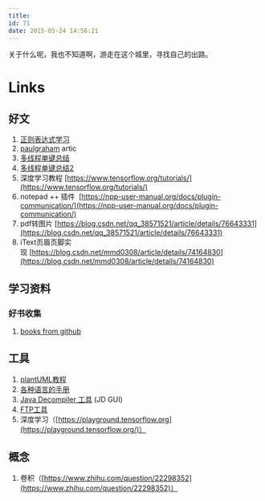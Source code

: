 ```yaml
---
title: 
id: 71
date: 2015-05-24 14:56:21
---
```


关于什么呢，我也不知道啊，游走在这个城里，寻找自己的出路。


# Links

<a name="lZ1oe"></a>
## 好文
1. [正则表达式学习](https://github.com/ziishaned/learn-regex/blob/master/translations/README-cn.md?utm_source=ZHShareTargetIDMore&utm_medium=social&utm_oi=814426630293454848)
1. [paulgraham](http://paulgraham.com/articles.html) artic
1. [多线程单键总结](https://www.cnblogs.com/rocketfan/archive/2009/12/05/1617759.html)  
1. [多线程单键总结2](https://preshing.com/20130930/double-checked-locking-is-fixed-in-cpp11/)
1. 深度学习教程 [https://www.tensorflow.org/tutorials/](https://www.tensorflow.org/tutorials/)
1. notepad ++ 插件  [https://npp-user-manual.org/docs/plugin-communication/](https://npp-user-manual.org/docs/plugin-communication/)
1. pdf转图片 [https://blog.csdn.net/qq_38571521/article/details/76643331](https://blog.csdn.net/qq_38571521/article/details/76643331)
1. iText页眉页脚实现 [https://blog.csdn.net/mmd0308/article/details/74164830](https://blog.csdn.net/mmd0308/article/details/74164830)

<a name="iu8jO"></a>
## 学习资料

<a name="PuDm5"></a>
### 好书收集

1. [books from github](https://github.com/wangwanqiang/books-1)

<a name="19SBk"></a>
## 工具

1. [plantUML教程](http://plantuml.com/zh/class-diagram)
1. [各种语言的手册](https://tool.oschina.net/apidocs)
1. [Java Decompiler 工具](http://java-decompiler.github.io/) (JD GUI)
1. [FTP工具](https://www.wftpserver.com/download.htm#ftprush)
1. 深度学习（[https://playground.tensorflow.org](https://playground.tensorflow.org/)）

<a name="VXTRw"></a>
## 概念

1. 卷积（[https://www.zhihu.com/question/22298352](https://www.zhihu.com/question/22298352)）

